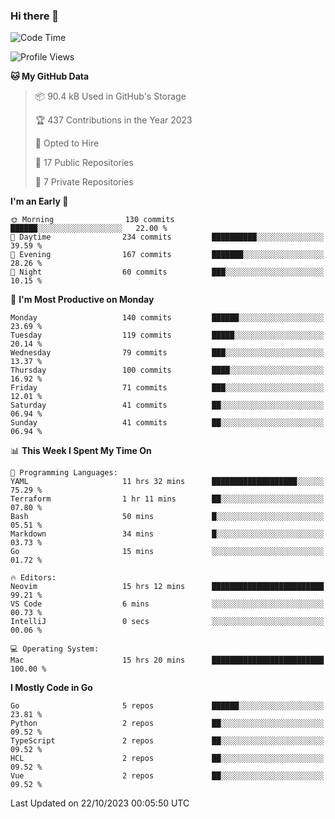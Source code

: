 ### Hi there 👋
<!--![visitors](https://visitor-badge.glitch.me/badge?page_id=d0zingcat)-->
<!--
**d0zingcat/d0zingcat** is a ✨ _special_ ✨ repository because its `README.md` (this file) appears on your GitHub profile.

Here are some ideas to get you started:

- 🔭 I’m currently working on ...
- 🌱 I’m currently learning ...
- 👯 I’m looking to collaborate on ...
- 🤔 I’m looking for help with ...
- 💬 Ask me about ...
- 📫 How to reach me: ...
- 😄 Pronouns: ...
- ⚡ Fun fact: ...
-->
<!--START_SECTION:waka-->
![Code Time](http://img.shields.io/badge/Code%20Time-3%2C117%20hrs%2032%20mins-blue)

![Profile Views](http://img.shields.io/badge/Profile%20Views-0-blue)

**🐱 My GitHub Data** 

> 📦 90.4 kB Used in GitHub's Storage 
 > 
> 🏆 437 Contributions in the Year 2023
 > 
> 💼 Opted to Hire
 > 
> 📜 17 Public Repositories 
 > 
> 🔑 7 Private Repositories 
 > 
**I'm an Early 🐤** 

```text
🌞 Morning                130 commits         ██████░░░░░░░░░░░░░░░░░░░   22.00 % 
🌆 Daytime                234 commits         ██████████░░░░░░░░░░░░░░░   39.59 % 
🌃 Evening                167 commits         ███████░░░░░░░░░░░░░░░░░░   28.26 % 
🌙 Night                  60 commits          ███░░░░░░░░░░░░░░░░░░░░░░   10.15 % 
```
📅 **I'm Most Productive on Monday** 

```text
Monday                   140 commits         ██████░░░░░░░░░░░░░░░░░░░   23.69 % 
Tuesday                  119 commits         █████░░░░░░░░░░░░░░░░░░░░   20.14 % 
Wednesday                79 commits          ███░░░░░░░░░░░░░░░░░░░░░░   13.37 % 
Thursday                 100 commits         ████░░░░░░░░░░░░░░░░░░░░░   16.92 % 
Friday                   71 commits          ███░░░░░░░░░░░░░░░░░░░░░░   12.01 % 
Saturday                 41 commits          ██░░░░░░░░░░░░░░░░░░░░░░░   06.94 % 
Sunday                   41 commits          ██░░░░░░░░░░░░░░░░░░░░░░░   06.94 % 
```


📊 **This Week I Spent My Time On** 

```text
💬 Programming Languages: 
YAML                     11 hrs 32 mins      ███████████████████░░░░░░   75.29 % 
Terraform                1 hr 11 mins        ██░░░░░░░░░░░░░░░░░░░░░░░   07.80 % 
Bash                     50 mins             █░░░░░░░░░░░░░░░░░░░░░░░░   05.51 % 
Markdown                 34 mins             █░░░░░░░░░░░░░░░░░░░░░░░░   03.73 % 
Go                       15 mins             ░░░░░░░░░░░░░░░░░░░░░░░░░   01.72 % 

🔥 Editors: 
Neovim                   15 hrs 12 mins      █████████████████████████   99.21 % 
VS Code                  6 mins              ░░░░░░░░░░░░░░░░░░░░░░░░░   00.73 % 
IntelliJ                 0 secs              ░░░░░░░░░░░░░░░░░░░░░░░░░   00.06 % 

💻 Operating System: 
Mac                      15 hrs 20 mins      █████████████████████████   100.00 % 
```

**I Mostly Code in Go** 

```text
Go                       5 repos             ██████░░░░░░░░░░░░░░░░░░░   23.81 % 
Python                   2 repos             ██░░░░░░░░░░░░░░░░░░░░░░░   09.52 % 
TypeScript               2 repos             ██░░░░░░░░░░░░░░░░░░░░░░░   09.52 % 
HCL                      2 repos             ██░░░░░░░░░░░░░░░░░░░░░░░   09.52 % 
Vue                      2 repos             ██░░░░░░░░░░░░░░░░░░░░░░░   09.52 % 
```




 Last Updated on 22/10/2023 00:05:50 UTC
<!--END_SECTION:waka-->

